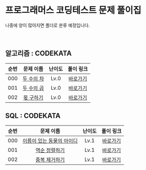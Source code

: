 # 프로그래머스 코딩테스트 문제 풀이집

나중에 양이 많아지면 폴더로 분류 예정입니다.
<br><br><br>

알고리즘 : CODEKATA
---
|          순번          |        문제 이름         |         난이도          |        풀이 링크         |
| :-----: | :-----: | :-----: | :-----: |
| 000 |  <a href="https://school.programmers.co.kr/learn/courses/30/lessons/120803" target="_blank">두 수의 차</a> | Lv.0 | <a href="./Algorithm_Solution/000_두_수의_차.md">바로가기</a> |
| 001 |  <a href="https://school.programmers.co.kr/learn/courses/30/lessons/120804" target="_blank">두 수의 곱</a> | Lv.0 | <a href="./Algorithm_Solution/001_두_수의_곱.md">바로가기</a> |
| 002 |  <a href="https://school.programmers.co.kr/learn/courses/30/lessons/120805" target="_blank">몫 구하기</a> | Lv.0 | <a href="./Algorithm_Solution/002_몫_구하기.md">바로가기</a> |


SQL : CODEKATA
---
|          순번          |        문제 이름         |         난이도          |        풀이 링크         |
| :-----: | :-----: | :-----: | :-----: |
| 000 |  <a href="https://school.programmers.co.kr/learn/courses/30/lessons/59407" target="_blank">이름이 있는 동물의 아이디</a> | Lv.1 | <a href="./SQL_Solution/000_이름이_있는_동물의_아이디.md">바로가기</a> |
| 001 |  <a href="https://school.programmers.co.kr/learn/courses/30/lessons/59035" target="_blank">역순 정렬하기</a> | Lv.1 | <a href="./SQL_Solution/001_역순_정렬하기.md">바로가기</a> |
| 002 |  <a href="https://school.programmers.co.kr/learn/courses/30/lessons/59408" target="_blank">중복 제거하기</a> | Lv.1 | <a href="./SQL_Solution/002_중복_제거하기.md">바로가기</a> |
